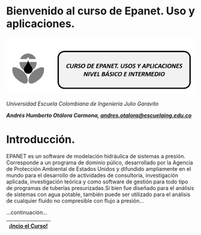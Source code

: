 # Bienvenido al curso de Epanet. Uso y aplicaciones. 
![Imagen 1](https://github.com/AndresOtalora92/CursoEpanetBasico-Intermedio/blob/b30a070763c8fdd0debdf2836196f1bbc795673b/.jpg/IconoEpanetV3.png)

*Universidad Escuela Colombiana de Ingeniería Julio Garavito*

***Andrés Humberto Otálora Carmona, andres.otalora@escuelaing.edu.co***
# Introducción. 
EPANET es un software de modelación hidráulica de sistemas a presión. Corresponde a un programa de dominio
púlico, desarrollado por la Agencia de Protección Ambiental de Estados Unidos y difundido ampliamente en el mundo para el desarrollo de actividades de consultoría, investigación aplicada, investigación teórica y como software de gestión para todo tipo de programas de tuberías presurizadas.Si bien fue diseñado para el análisis
de sistemas con agua potable, también puede ser utilizado para el análisis de cualquier fluido no compresible con flujo a presión...

...continuación...

| [¡Incio el Curso!](https://github.com/AndresOtalora92/CursoEpanetBasico-Intermedio/wiki) | 
| ------------- |
